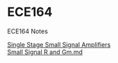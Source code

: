 # ECE164
ECE164 Notes

[Single Stage Small Signal Amplifiers](https://zhaoxin-hu.github.io/ECE164/Single%20Stage%20Small%20Signal%20Amplifiers.md)<br/>
[Small Signal R and Gm.md](https://zhaoxin-hu.github.io/ECE164/Small%Signal%R%and%Gm.md)<br/>
